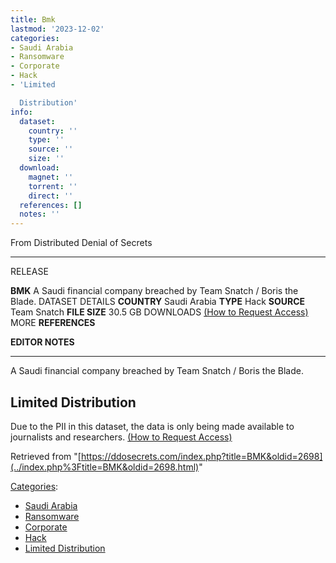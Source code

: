 ```yaml
---
title: Bmk
lastmod: '2023-12-02'
categories:
- Saudi Arabia
- Ransomware
- Corporate
- Hack
- 'Limited

  Distribution'
info:
  dataset:
    country: ''
    type: ''
    source: ''
    size: ''
  download:
    magnet: ''
    torrent: ''
    direct: ''
  references: []
  notes: ''
---
```




From Distributed Denial of Secrets

---
RELEASE

**BMK**
A Saudi financial company breached by Team Snatch / Boris the Blade.
DATASET DETAILS
**COUNTRY** Saudi Arabia
**TYPE** Hack
**SOURCE** Team Snatch
**FILE SIZE** 30.5 GB
DOWNLOADS [(How to Request Access)](Contact.html#Request_Access "Contact")
MORE
**REFERENCES**

**EDITOR NOTES**

---

A Saudi financial company breached by Team Snatch / Boris the Blade.

## Limited Distribution

Due to the PII in this dataset, the data is only being made available to
journalists and researchers. [(How to Request
Access)](Contact.html#Request_Access "Contact")

Retrieved from
"[https://ddosecrets.com/index.php?title=BMK&oldid=2698](../index.php%3Ftitle=BMK&oldid=2698.html)"

[Categories](./Special:Categories.html "Special:Categories"):

- [Saudi Arabia](./Category:Saudi_Arabia.html "Category:Saudi Arabia")
- [Ransomware](./Category:Ransomware.html "Category:Ransomware")
- [Corporate](./Category:Corporate.html "Category:Corporate")
- [Hack](./Category:Hack.html "Category:Hack")
- [Limited
Distribution](./Category:Limited_Distribution.html "Category:Limited Distribution")
